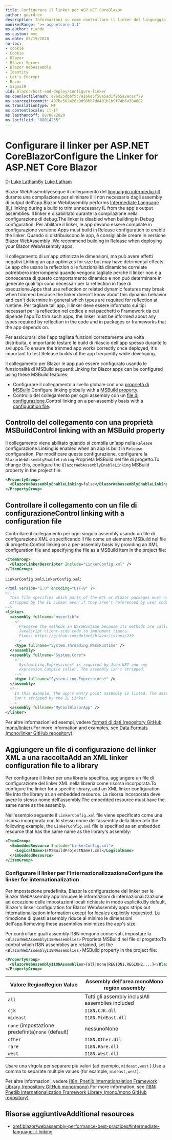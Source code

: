 ```yaml
---
title: Configurare il linker per ASP.NET CoreBlazor
author: guardrex
description: Informazioni su come controllare il linker del linguaggio intermedio (IL) durante la compilazione di un' Blazor app.
monikerRange: '>= aspnetcore-3.1'
ms.author: riande
ms.custom: mvc
ms.date: 05/19/2020
no-loc:
- cookie
- Cookie
- Blazor
- Blazor Server
- Blazor WebAssembly
- Identity
- Let's Encrypt
- Razor
- SignalR
uid: blazor/host-and-deploy/configure-linker
ms.openlocfilehash: e76d25dbbf5c7a166e5f58a5ad1f9b5a2ecacf79
ms.sourcegitcommit: 497be502426e9d90bb7d0401b1b9f74b6a384682
ms.translationtype: MT
ms.contentlocale: it-IT
ms.lasthandoff: 08/08/2020
ms.locfileid: "88014255"
---
```

# <a name="configure-the-linker-for-aspnet-core-no-locblazor"></a><span data-ttu-id="7ea5d-103">Configurare il linker per ASP.NET CoreBlazor</span><span class="sxs-lookup"><span data-stu-id="7ea5d-103">Configure the Linker for ASP.NET Core Blazor</span></span>

<span data-ttu-id="7ea5d-104">Di [Luke Latham](https://github.com/guardrex)</span><span class="sxs-lookup"><span data-stu-id="7ea5d-104">By [Luke Latham](https://github.com/guardrex)</span></span>

<span data-ttu-id="7ea5d-105">Blazor WebAssemblyesegue il collegamento del [linguaggio intermedio (il)](/dotnet/standard/managed-code#intermediate-language--execution) durante una compilazione per eliminare il il non necessario dagli assembly di output dell'app.</span><span class="sxs-lookup"><span data-stu-id="7ea5d-105">Blazor WebAssembly performs [Intermediate Language (IL)](/dotnet/standard/managed-code#intermediate-language--execution) linking during a build to trim unnecessary IL from the app's output assemblies.</span></span> <span data-ttu-id="7ea5d-106">Il linker è disabilitato durante la compilazione nella configurazione di debug.</span><span class="sxs-lookup"><span data-stu-id="7ea5d-106">The linker is disabled when building in Debug configuration.</span></span> <span data-ttu-id="7ea5d-107">Per abilitare il linker, le app devono essere compilate in configurazione versione.</span><span class="sxs-lookup"><span data-stu-id="7ea5d-107">Apps must build in Release configuration to enable the linker.</span></span> <span data-ttu-id="7ea5d-108">Quando si distribuiscono le app, è consigliabile creare in versione Blazor WebAssembly .</span><span class="sxs-lookup"><span data-stu-id="7ea5d-108">We recommend building in Release when deploying your Blazor WebAssembly apps.</span></span> 

<span data-ttu-id="7ea5d-109">Il collegamento di un'app ottimizza le dimensioni, ma può avere effetti negativi.</span><span class="sxs-lookup"><span data-stu-id="7ea5d-109">Linking an app optimizes for size but may have detrimental effects.</span></span> <span data-ttu-id="7ea5d-110">Le app che usano la reflection o le funzionalità dinamiche correlate potrebbero interrompersi quando vengono tagliate perché il linker non è a conoscenza di questo comportamento dinamico e non può determinare in generale quali tipi sono necessari per la reflection in fase di esecuzione.</span><span class="sxs-lookup"><span data-stu-id="7ea5d-110">Apps that use reflection or related dynamic features may break when trimmed because the linker doesn't know about this dynamic behavior and can't determine in general which types are required for reflection at runtime.</span></span> <span data-ttu-id="7ea5d-111">Per tagliare tali app, il linker deve essere informato sui tipi necessari per la reflection nel codice e nei pacchetti o Framework da cui dipende l'app.</span><span class="sxs-lookup"><span data-stu-id="7ea5d-111">To trim such apps, the linker must be informed about any types required by reflection in the code and in packages or frameworks that the app depends on.</span></span> 

<span data-ttu-id="7ea5d-112">Per assicurarsi che l'app tagliata funzioni correttamente una volta distribuita, è importante testare le build di rilascio dell'app spesso durante lo sviluppo.</span><span class="sxs-lookup"><span data-stu-id="7ea5d-112">To ensure the trimmed app works correctly once deployed, it's important to test Release builds of the app frequently while developing.</span></span>

<span data-ttu-id="7ea5d-113">Il collegamento per Blazor le app può essere configurato usando le funzionalità di MSBuild seguenti:</span><span class="sxs-lookup"><span data-stu-id="7ea5d-113">Linking for Blazor apps can be configured using these MSBuild features:</span></span>

* <span data-ttu-id="7ea5d-114">Configurare il collegamento a livello globale con una [proprietà di MSBuild](#control-linking-with-an-msbuild-property).</span><span class="sxs-lookup"><span data-stu-id="7ea5d-114">Configure linking globally with a [MSBuild property](#control-linking-with-an-msbuild-property).</span></span>
* <span data-ttu-id="7ea5d-115">Controllo del collegamento per ogni assembly con un [file di configurazione](#control-linking-with-a-configuration-file).</span><span class="sxs-lookup"><span data-stu-id="7ea5d-115">Control linking on a per-assembly basis with a [configuration file](#control-linking-with-a-configuration-file).</span></span>

## <a name="control-linking-with-an-msbuild-property"></a><span data-ttu-id="7ea5d-116">Controllo del collegamento con una proprietà MSBuild</span><span class="sxs-lookup"><span data-stu-id="7ea5d-116">Control linking with an MSBuild property</span></span>

<span data-ttu-id="7ea5d-117">Il collegamento viene abilitato quando si compila un'app nella `Release` configurazione.</span><span class="sxs-lookup"><span data-stu-id="7ea5d-117">Linking is enabled when an app is built in `Release` configuration.</span></span> <span data-ttu-id="7ea5d-118">Per modificare questa configurazione, configurare la `BlazorWebAssemblyEnableLinking` Proprietà MSBuild nel file di progetto:</span><span class="sxs-lookup"><span data-stu-id="7ea5d-118">To change this, configure the `BlazorWebAssemblyEnableLinking` MSBuild property in the project file:</span></span>

```xml
<PropertyGroup>
  <BlazorWebAssemblyEnableLinking>false</BlazorWebAssemblyEnableLinking>
</PropertyGroup>
```

## <a name="control-linking-with-a-configuration-file"></a><span data-ttu-id="7ea5d-119">Controllare il collegamento con un file di configurazione</span><span class="sxs-lookup"><span data-stu-id="7ea5d-119">Control linking with a configuration file</span></span>

<span data-ttu-id="7ea5d-120">Controllare il collegamento per ogni singolo assembly usando un file di configurazione XML e specificando il file come un elemento MSBuild nel file di progetto:</span><span class="sxs-lookup"><span data-stu-id="7ea5d-120">Control linking on a per-assembly basis by providing an XML configuration file and specifying the file as a MSBuild item in the project file:</span></span>

```xml
<ItemGroup>
  <BlazorLinkerDescriptor Include="LinkerConfig.xml" />
</ItemGroup>
```

<span data-ttu-id="7ea5d-121">`LinkerConfig.xml`:</span><span class="sxs-lookup"><span data-stu-id="7ea5d-121">`LinkerConfig.xml`:</span></span>

```xml
<?xml version="1.0" encoding="UTF-8" ?>
<!--
  This file specifies which parts of the BCL or Blazor packages must not be
  stripped by the IL Linker even if they aren't referenced by user code.
-->
<linker>
  <assembly fullname="mscorlib">
    <!--
      Preserve the methods in WasmRuntime because its methods are called by 
      JavaScript client-side code to implement timers.
      Fixes: https://github.com/dotnet/blazor/issues/239
    -->
    <type fullname="System.Threading.WasmRuntime" />
  </assembly>
  <assembly fullname="System.Core">
    <!--
      System.Linq.Expressions* is required by Json.NET and any 
      expression.Compile caller. The assembly isn't stripped.
    -->
    <type fullname="System.Linq.Expressions*" />
  </assembly>
  <!--
    In this example, the app's entry point assembly is listed. The assembly
    isn't stripped by the IL Linker.
  -->
  <assembly fullname="MyCoolBlazorApp" />
</linker>
```

<span data-ttu-id="7ea5d-122">Per altre informazioni ed esempi, vedere [formati di dati (repository GitHub mono/linker)](https://github.com/mono/linker/blob/master/docs/data-formats.md).</span><span class="sxs-lookup"><span data-stu-id="7ea5d-122">For more information and examples, see [Data Formats (mono/linker GitHub repository)](https://github.com/mono/linker/blob/master/docs/data-formats.md).</span></span>

## <a name="add-an-xml-linker-configuration-file-to-a-library"></a><span data-ttu-id="7ea5d-123">Aggiungere un file di configurazione del linker XML a una raccolta</span><span class="sxs-lookup"><span data-stu-id="7ea5d-123">Add an XML linker configuration file to a library</span></span>

<span data-ttu-id="7ea5d-124">Per configurare il linker per una libreria specifica, aggiungere un file di configurazione del linker XML nella libreria come risorsa incorporata.</span><span class="sxs-lookup"><span data-stu-id="7ea5d-124">To configure the linker for a specific library, add an XML linker configuration file into the library as an embedded resource.</span></span> <span data-ttu-id="7ea5d-125">La risorsa incorporata deve avere lo stesso nome dell'assembly.</span><span class="sxs-lookup"><span data-stu-id="7ea5d-125">The embedded resource must have the same name as the assembly.</span></span>

<span data-ttu-id="7ea5d-126">Nell'esempio seguente il `LinkerConfig.xml` file viene specificato come una risorsa incorporata con lo stesso nome dell'assembly della libreria:</span><span class="sxs-lookup"><span data-stu-id="7ea5d-126">In the following example, the `LinkerConfig.xml` file is specified as an embedded resource that has the same name as the library's assembly:</span></span>

```xml
<ItemGroup>
  <EmbeddedResource Include="LinkerConfig.xml">
    <LogicalName>$(MSBuildProjectName).xml</LogicalName>
  </EmbeddedResource>
</ItemGroup>
```

### <a name="configure-the-linker-for-internationalization"></a><span data-ttu-id="7ea5d-127">Configurare il linker per l'internazionalizzazione</span><span class="sxs-lookup"><span data-stu-id="7ea5d-127">Configure the linker for internationalization</span></span>

<span data-ttu-id="7ea5d-128">Per impostazione predefinita, Blazor la configurazione del linker per le Blazor WebAssembly app rimuove le informazioni di internazionalizzazione ad eccezione delle impostazioni locali richieste in modo esplicito.</span><span class="sxs-lookup"><span data-stu-id="7ea5d-128">By default, Blazor's linker configuration for Blazor WebAssembly apps strips out internationalization information except for locales explicitly requested.</span></span> <span data-ttu-id="7ea5d-129">La rimozione di questi assembly riduce al minimo le dimensioni dell'app.</span><span class="sxs-lookup"><span data-stu-id="7ea5d-129">Removing these assemblies minimizes the app's size.</span></span>

<span data-ttu-id="7ea5d-130">Per controllare quali assembly I18N vengono conservati, impostare la `<BlazorWebAssemblyI18NAssemblies>` Proprietà MSBuild nel file di progetto:</span><span class="sxs-lookup"><span data-stu-id="7ea5d-130">To control which I18N assemblies are retained, set the `<BlazorWebAssemblyI18NAssemblies>` MSBuild property in the project file:</span></span>

```xml
<PropertyGroup>
  <BlazorWebAssemblyI18NAssemblies>{all|none|REGION1,REGION2,...}</BlazorWebAssemblyI18NAssemblies>
</PropertyGroup>
```

| <span data-ttu-id="7ea5d-131">Valore Region</span><span class="sxs-lookup"><span data-stu-id="7ea5d-131">Region Value</span></span>     | <span data-ttu-id="7ea5d-132">Assembly dell'area mono</span><span class="sxs-lookup"><span data-stu-id="7ea5d-132">Mono region assembly</span></span>    |
| ---------------- | ----------------------- |
| `all`            | <span data-ttu-id="7ea5d-133">Tutti gli assembly inclusi</span><span class="sxs-lookup"><span data-stu-id="7ea5d-133">All assemblies included</span></span> |
| `cjk`            | `I18N.CJK.dll`          |
| `mideast`        | `I18N.MidEast.dll`      |
| <span data-ttu-id="7ea5d-134">`none` (impostazione predefinita)</span><span class="sxs-lookup"><span data-stu-id="7ea5d-134">`none` (default)</span></span> | <span data-ttu-id="7ea5d-135">nessuno</span><span class="sxs-lookup"><span data-stu-id="7ea5d-135">None</span></span>                    |
| `other`          | `I18N.Other.dll`        |
| `rare`           | `I18N.Rare.dll`         |
| `west`           | `I18N.West.dll`         |

<span data-ttu-id="7ea5d-136">Usare una virgola per separare più valori (ad esempio, `mideast,west` ).</span><span class="sxs-lookup"><span data-stu-id="7ea5d-136">Use a comma to separate multiple values (for example, `mideast,west`).</span></span>

<span data-ttu-id="7ea5d-137">Per altre informazioni, vedere [i18n: Pnetlib internationalation Framework Library (repository GitHub mono/mono)](https://github.com/mono/mono/tree/master/mcs/class/I18N).</span><span class="sxs-lookup"><span data-stu-id="7ea5d-137">For more information, see [I18N: Pnetlib Internationalization Framework Library (mono/mono GitHub repository)](https://github.com/mono/mono/tree/master/mcs/class/I18N).</span></span>

## <a name="additional-resources"></a><span data-ttu-id="7ea5d-138">Risorse aggiuntive</span><span class="sxs-lookup"><span data-stu-id="7ea5d-138">Additional resources</span></span>

* <xref:blazor/webassembly-performance-best-practices#intermediate-language-il-linking>

